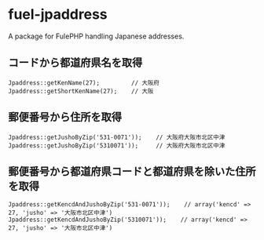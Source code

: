 fuel-jpaddress
==============

A package for FulePHP handling Japanese addresses.

## コードから都道府県名を取得
    Jpaddress::getKenName(27);         // 大阪府
    Jpaddress::getShortKenName(27);    // 大阪

## 郵便番号から住所を取得
    Jpaddress::getJushoByZip('531-0071'));    // 大阪府大阪市北区中津
    Jpaddress::getJushoByZip('5310071'));     // 大阪府大阪市北区中津

## 郵便番号から都道府県コードと都道府県を除いた住所を取得
    Jpaddress::getKencdAndJushoByZip('531-0071'));    // array('kencd' => 27, 'jusho' => '大阪市北区中津')
    Jpaddress::getKencdAndJushoByZip('5310071'));    // array('kencd' => 27, 'jusho' => '大阪市北区中津')

